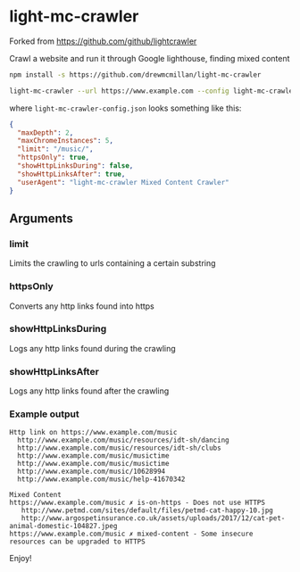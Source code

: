 # light-mc-crawler
Forked from https://github.com/github/lightcrawler

Crawl a website and run it through Google lighthouse, finding mixed content

```bash
npm install -s https://github.com/drewmcmillan/light-mc-crawler

light-mc-crawler --url https://www.example.com --config light-mc-crawler-config.json
```

where `light-mc-crawler-config.json` looks something like this:
```json
{
  "maxDepth": 2, 
  "maxChromeInstances": 5,
  "limit": "/music/",
  "httpsOnly": true,
  "showHttpLinksDuring": false,
  "showHttpLinksAfter": true,
  "userAgent": "light-mc-crawler Mixed Content Crawler"
}
```

## Arguments

### limit
Limits the crawling to urls containing a certain substring

### httpsOnly
Converts any http links found into https

### showHttpLinksDuring
Logs any http links found during the crawling

### showHttpLinksAfter
Logs any http links found after the crawling

### Example output
```
Http link on https://www.example.com/music
  http://www.example.com/music/resources/idt-sh/dancing
  http://www.example.com/music/resources/idt-sh/clubs
  http://www.example.com/music/musictime
  http://www.example.com/music/musictime
  http://www.example.com/music/10628994
  http://www.example.com/music/help-41670342

Mixed Content
https://www.example.com/music ✗ is-on-https - Does not use HTTPS
   http://www.petmd.com/sites/default/files/petmd-cat-happy-10.jpg
   http://www.argospetinsurance.co.uk/assets/uploads/2017/12/cat-pet-animal-domestic-104827.jpeg
https://www.example.com/music ✗ mixed-content - Some insecure resources can be upgraded to HTTPS
```

Enjoy!

